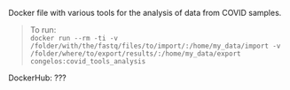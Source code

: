 Docker file with various tools for the analysis of data from COVID samples.  
>To run:  
`docker run --rm -ti -v /folder/with/the/fastq/files/to/import/:/home/my_data/import -v /folder/where/to/export/results/:/home/my_data/export  congelos:covid_tools_analysis`

DockerHub: ???
